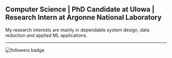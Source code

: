 ## Computer Science | PhD Candidate at UIowa | Research Intern at Argonne National Laboratory


 My research interests are mainly in dependable system design, data reduction and applied ML applications.  
 
---
![followers badge](https://img.shields.io/badge/followers-18-blue)


